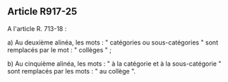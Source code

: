 Article R917-25
----
A l'article R. 713-18 :

a) Au deuxième alinéa, les mots : " catégories ou sous-catégories " sont
remplacés par le mot : " collèges " ;

b) Au cinquième alinéa, les mots : " à la catégorie et à la sous-catégorie "
sont remplacés par les mots : " au collège ".
